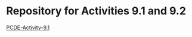 # Repository for Activities 9.1 and 9.2 
<p><a href="https://github.com/ychekhuta/PCDE-Activity-9.1">PCDE-Activity-9.1</a></p>
